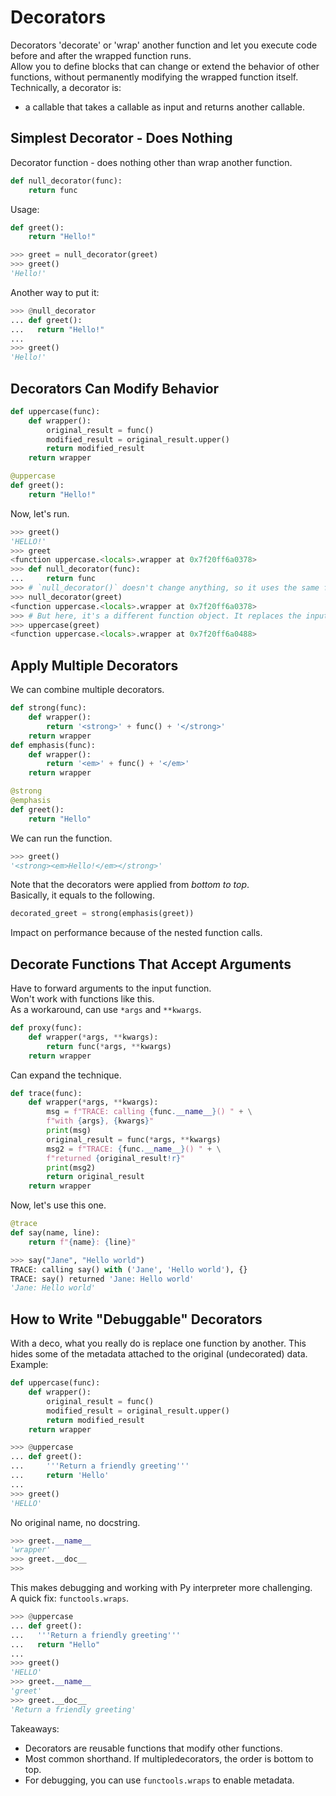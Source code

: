 # Decorators

Decorators 'decorate' or 'wrap' another function and let you execute code before and after the wrapped function runs.  
Allow you to define blocks that can change or extend the behavior of other functions, without permanently modifying the wrapped function itself.  
Technically, a decorator is:
* a callable that takes a callable as input and returns another callable.

## Simplest Decorator - Does Nothing
Decorator function - does nothing other than wrap another function.  
```python
def null_decorator(func):
    return func
```
Usage:
```python
def greet():
    return "Hello!"

>>> greet = null_decorator(greet)
>>> greet()
'Hello!'
```
Another way to put it:
```python
>>> @null_decorator
... def greet():
...   return "Hello!"
...
>>> greet()
'Hello!'
```

## Decorators Can Modify Behavior
```python
def uppercase(func):
    def wrapper():
        original_result = func()
        modified_result = original_result.upper()
        return modified_result
    return wrapper

@uppercase
def greet():
    return "Hello!"
```
Now, let's run.
```python
>>> greet()
'HELLO!'
>>> greet
<function uppercase.<locals>.wrapper at 0x7f20ff6a0378>
>>> def null_decorator(func):
...     return func
>>> # `null_decorator()` doesn't change anything, so it uses the same function object
>>> null_decorator(greet)
<function uppercase.<locals>.wrapper at 0x7f20ff6a0378>
>>> # But here, it's a different function object. It replaces the input function with closure.
>>> uppercase(greet)
<function uppercase.<locals>.wrapper at 0x7f20ff6a0488>
```

## Apply Multiple Decorators
We can combine multiple decorators.
```python
def strong(func):
    def wrapper():
        return '<strong>' + func() + '</strong>'
    return wrapper
def emphasis(func):
    def wrapper():
        return '<em>' + func() + '</em>'
    return wrapper

@strong
@emphasis
def greet():
    return "Hello"
```
We can run the function.
```python
>>> greet()
'<strong><em>Hello!</em></strong>'
```
Note that the decorators were applied from _bottom to top_.  
Basically, it equals to the following.
```python
decorated_greet = strong(emphasis(greet))
```
Impact on performance because of the nested function calls.

## Decorate Functions That Accept Arguments
Have to forward arguments to the input function.  
Won't work with functions like this.  
As a workaround, can use `*args` and `**kwargs`.
```python
def proxy(func):
    def wrapper(*args, **kwargs):
        return func(*args, **kwargs)
    return wrapper
```
Can expand the technique.
```python
def trace(func):
    def wrapper(*args, **kwargs):
        msg = f"TRACE: calling {func.__name__}() " + \
        f"with {args}, {kwargs}"
        print(msg)
        original_result = func(*args, **kwargs)
        msg2 = f"TRACE: {func.__name__}() " + \
        f"returned {original_result!r}"
        print(msg2)
        return original_result
    return wrapper
```
Now, let's use this one.
```python
@trace
def say(name, line):
    return f"{name}: {line}"

>>> say("Jane", "Hello world")
TRACE: calling say() with ('Jane', 'Hello world'), {}
TRACE: say() returned 'Jane: Hello world'
'Jane: Hello world'
```

## How to Write "Debuggable" Decorators
With a deco, what you really do is replace one function by another. This hides some of the metadata attached to the original (undecorated) data.  
Example:
```python
def uppercase(func):
    def wrapper():
        original_result = func()
        modified_result = original_result.upper()
        return modified_result
    return wrapper

>>> @uppercase
... def greet():
...     '''Return a friendly greeting'''
...     return 'Hello'
...
>>> greet()
'HELLO'
```
No original name, no docstring.
```python
>>> greet.__name__
'wrapper'
>>> greet.__doc__
>>>
```
This makes debugging and working with Py interpreter more challenging.  
A quick fix: `functools.wraps`.
```python
>>> @uppercase
... def greet():
...   '''Return a friendly greeting'''
...   return "Hello"
...
>>> greet()
'HELLO'
>>> greet.__name__
'greet'
>>> greet.__doc__
'Return a friendly greeting'
```

Takeaways:
* Decorators are reusable functions that modify other functions.
* Most common shorthand. If multipledecorators, the order is bottom to top.
* For debugging, you can use `functools.wraps` to enable metadata.
